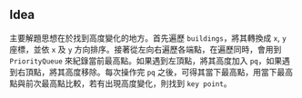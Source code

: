 ## Idea

主要解題思想在於找到高度變化的地方。首先遍歷 `buildings`，將其轉換成 `x`, `y` 座標，並依 `x` 及 `y` 方向排序。接著從左向右遍歷各端點，在遍歷同時，會用到 `PriorityQueue` 來紀錄當前最高點。如果遇到左頂點，將其高度加入 `pq`，如果遇到右頂點，將其高度移除。每次操作完 `pq` 之後，可得其當下最高點，用當下最高點與前次最高點比較，若有出現高度變化，則找到 `key point`。

